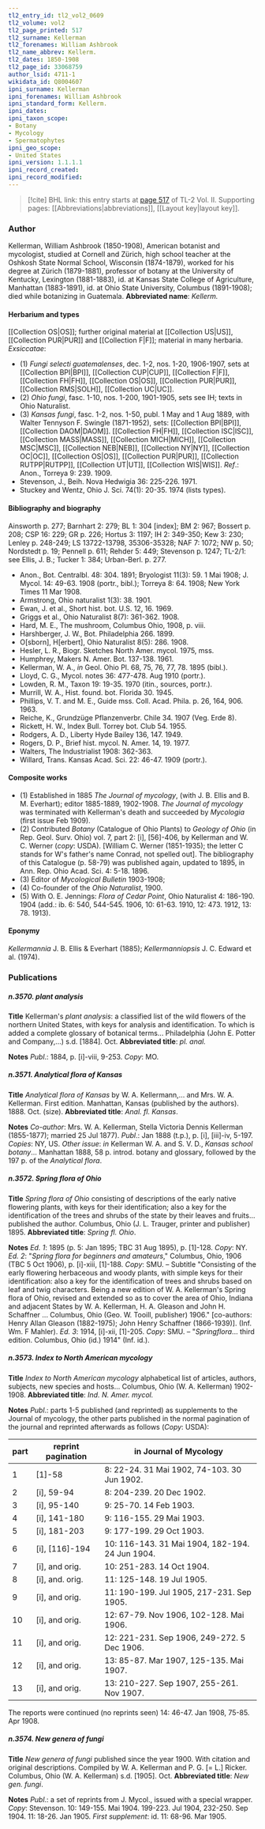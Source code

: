 ```yaml
---
tl2_entry_id: tl2_vol2_0609
tl2_volume: vol2
tl2_page_printed: 517
tl2_surname: Kellerman
tl2_forenames: William Ashbrook
tl2_name_abbrev: Kellerm.
tl2_dates: 1850-1908
tl2_page_id: 33068759
author_lsid: 4711-1
wikidata_id: Q8004607
ipni_surname: Kellerman
ipni_forenames: William Ashbrook
ipni_standard_form: Kellerm.
ipni_dates: 
ipni_taxon_scope: 
- Botany
- Mycology
- Spermatophytes
ipni_geo_scope: 
- United States
ipni_version: 1.1.1.1
ipni_record_created: 
ipni_record_modified:
---
```



> [!cite] BHL link: this entry starts at [page 517](https://www.biodiversitylibrary.org/page/33068759) of TL-2 Vol. II.
> Supporting pages: [[Abbreviations|abbreviations]], [[Layout key|layout key]].

### Author

Kellerman, William Ashbrook (1850-1908), American botanist and mycologist, studied at Cornell and Zürich, high school teacher at the Oshkosh State Normal School, Wisconsin (1874-1879), worked for his degree at Zürich (1879-1881), professor of botany at the University of Kentucky, Lexington (1881-1883), id. at Kansas State College of Agriculture, Manhattan (1883-1891), id. at Ohio State University, Columbus (1891-1908); died while botanizing in Guatemala. 
**Abbreviated name**: *Kellerm.*

#### Herbarium and types

[[Collection OS|OS]]; further original material at [[Collection US|US]], [[Collection PUR|PUR]] and [[Collection F|F]]; material in many herbaria.
*Exsiccatae*:
- (1) *Fungi selecti guatemalenses*, dec. 1-2, nos. 1-20, 1906-1907, sets at [[Collection BPI|BPI]], [[Collection CUP|CUP]], [[Collection F|F]], [[Collection FH|FH]], [[Collection OS|OS]], [[Collection PUR|PUR]], [[Collection RMS|SOLH]], [[Collection UC|UC]].
- (2) *Ohio fungi*, fasc. 1-10, nos. 1-200, 1901-1905, sets see IH; texts in Ohio Naturalist.
- (3) *Kansas fungi*, fasc. 1-2, nos. 1-50, publ. 1 May and 1 Aug 1889, with Walter Tennyson F. Swingle (1871-1952), sets: [[Collection BPI|BPI]], [[Collection DAOM|DAOM]]. [[Collection FH|FH]], [[Collection ISC|ISC]], [[Collection MASS|MASS]], [[Collection MICH|MICH]], [[Collection MSC|MSC]], [[Collection NEB|NEB]], [[Collection NY|NY]], [[Collection OC|OC]], [[Collection OS|OS]], [[Collection PUR|PUR]], [[Collection RUTPP|RUTPP]], [[Collection UT|UT]], [[Collection WIS|WIS]].
*Ref*.: Anon., Torreya 9: 239. 1909.
- Stevenson, J., Beih. Nova Hedwigia 36: 225-226. 1971.
- Stuckey and Wentz, Ohio J. Sci. 74(1): 20-35. 1974 (lists types).

#### Bibliography and biography

Ainsworth p. 277; Barnhart 2: 279; BL 1: 304 \[index\]; BM 2: 967; Bossert p. 208; CSP 16: 229; GR p. 226; Hortus 3: 1197; IH 2: 349-350; Kew 3: 230; Lenley p. 248-249; LS 13722-13798, 35306-35328; NAF 7: 1072; NW p. 50; Nordstedt p. 19; Pennell p. 611; Rehder 5: 449; Stevenson p. 1247; TL-2/1: see Ellis, J. B.; Tucker 1: 384; Urban-Berl. p. 277.
- Anon., Bot. Centralbl. 48: 304. 1891; Bryologist 11(3): 59. 1 Mai 1908; J. Mycol. 14: 49-63. 1908 (portr., bibl.); Torreya 8: 64. 1908; New York Times 11 Mar 1908.
- Armstrong, Ohio naturalist 1(3): 38. 1901.
- Ewan, J. et al., Short hist. bot. U.S. 12, 16. 1969.
- Griggs et al., Ohio Naturalist 8(7): 361-362. 1908.
- Hard, M. E., The mushroom, Columbus Ohio, 1908, p. viii.
- Harshberger, J. W., Bot. Philadelphia 266. 1899.
- O\[sborn\], H\[erbert\], Ohio Naturalist 8(5): 286. 1908.
- Hesler, L. R., Biogr. Sketches North Amer. mycol. 1975, mss.
- Humphrey, Makers N. Amer. Bot. 137-138. 1961.
- Kellerman, W. A., *in* Geol. Ohio Pl. 68, 75, 76, 77, 78. 1895 (bibl.).
- Lloyd, C. G., Mycol. notes 36: 477-478. Aug 1910 (portr.).
- Lowden, R. M., Taxon 19: 19-35. 1970 (itin., sources, portr.).
- Murrill, W. A., Hist. found. bot. Florida 30. 1945.
- Phillips, V. T. and M. E., Guide mss. Coll. Acad. Phila. p. 26, 164, 906. 1963.
- Reiche, K., Grundzüge Pflanzenverbr. Chile 34. 1907 (Veg. Erde 8).
- Rickett, H. W., Index Bull. Torrey bot. Club 54. 1955.
- Rodgers, A. D., Liberty Hyde Bailey 136, 147. 1949.
- Rogers, D. P., Brief hist. mycol. N. Amer. 14, 19. 1977.
- Walters, The Industrialist 1908: 362-363.
- Willard, Trans. Kansas Acad. Sci. 22: 46-47. 1909 (portr.).

#### Composite works

- (1) Established in 1885 *The Journal of mycology*, (with J. B. Ellis and B. M. Everhart); editor 1885-1889, 1902-1908. *The Journal of mycology* was terminated with Kellerman's death and succeeded by *Mycologia* (first issue Feb 1909).
- (2) Contributed *Botany* (Catalogue of Ohio Plants) to *Geology of Ohio* (in Rep. Geol. Surv. Ohio) vol. 7, part 2: \[i\], \[56\]-406, by Kellerman and W. C. Werner (*copy*: USDA). \[William C. Werner (1851-1935); the letter C stands for W's father's name Conrad, not spelled out\]. The bibliography of this Catalogue (p. 58-79) was published again, updated to 1895, in Ann. Rep. Ohio Acad. Sci. 4: 5-18. 1896.
- (3) Editor of *Mycological Bulletin* 1903-1908;
- (4) Co-founder of the *Ohio Naturalist*, 1900.
- (5) With O. E. Jennings: *Flora of Cedar Point*, Ohio Naturalist 4: 186-190. 1904 (add.: ib. 6: 540, 544-545. 1906, 10: 61-63. 1910, 12: 473. 1912, 13: 78. 1913).

#### Eponymy

*Kellermannia* J. B. Ellis & Everhart (1885); *Kellermanniopsis* J. C. Edward et al. (1974).

### Publications

##### n.3570. plant analysis

**Title**
Kellerman's *plant analysis*: a classified list of the wild flowers of the northern United States, with keys for analysis and identification. To which is added a complete glossary of botanical terms... Philadelphia (John E. Potter and Company,...) s.d. \[1884\]. Oct.
**Abbreviated title**: *pl. anal.*

**Notes**
*Publ*.: 1884, p. \[i\]-viii, 9-253. *Copy*: MO.

##### n.3571. Analytical flora of Kansas

**Title**
*Analytical flora of Kansas* by W. A. Kellermann,... and Mrs. W. A. Kellerman. First edition. Manhattan, Kansas (published by the authors). 1888. Oct. (size).
**Abbreviated title**: *Anal. fl. Kansas*.

**Notes**
*Co-author*: Mrs. W. A. Kellerman, Stella Victoria Dennis Kellerman (1855-1877); married 25 Jul 1877).
*Publ*.: Jan 1888 (t.p.), p. \[i\], \[iii\]-iv, 5-197. *Copies*: NY, US.
*Other issue*: *in* Kellerman W. A. and S. V. D., *Kansas school botany*... Manhattan 1888, 58 p. introd. botany and glossary, followed by the 197 p. of the *Analytical flora*.

##### n.3572. Spring flora of Ohio

**Title**
*Spring flora of Ohio* consisting of descriptions of the early native flowering plants, with keys for their identification; also a key for the identification of the trees and shrubs of the state by their leaves and fruits... published the author. Columbus, Ohio (J. L. Trauger, printer and publisher) 1895.
**Abbreviated title**: *Spring fl. Ohio*.

**Notes**
*Ed. 1*: 1895 (p. 5: Jan 1895; TBC 31 Aug 1895), p. \[1\]-128. *Copy*: NY.
*Ed. 2*: "*Spring flora for beginners and amateurs*," Columbus, Ohio, 1906 (TBC 5 Oct 1906), p. \[i\]-xiii, \[1\]-188. *Copy*: SMU. – Subtitle "Consisting of the early flowering herbaceous and woody plants, with simple keys for their identification: also a key for the identification of trees and shrubs based on leaf and twig characters. Being a new edition of W. A. Kellerman's Spring flora of Ohio, revised and extended so as to cover the area of Ohio, Indiana and adjacent States by W. A. Kellerman, H. A. Gleason and John H. Schaffner ... Columbus, Ohio (Geo. W. Tooill, publisher) 1906." \[co-authors: Henry Allan Gleason (1882-1975); John Henry Schaffner (1866-1939)\]. (Inf. Wm. F Mahler).
*Ed. 3*: 1914, \[i\]-xii, \[1\]-205. *Copy*: SMU. – "*Springflora*... third edition. Columbus, Ohio (id.) 1914" (Inf. id.).

##### n.3573. Index to North American mycology

**Title**
*Index to North American mycology* alphabetical list of articles, authors, subjects, new species and hosts... Columbus, Ohio (W. A. Kellerman) 1902-1908.
**Abbreviated title**: *Ind. N. Amer. mycol.*

**Notes**
*Publ*.: parts 1-5 published (and reprinted) as supplements to the Journal of mycology, the other parts published in the normal pagination of the journal and reprinted afterwards as follows (*Copy*: USDA):

|part	|reprint pagination	|in Journal of Mycology|
|---	|---	|---	|
|1	|\[1\]-58	|8: 22-24. 31 Mai 1902, 74-103. 30 Jun 1902.|
|2	|\[i\], 59-94	|8: 204-239. 20 Dec 1902.|
|3	|\[i\], 95-140	|9: 25-70. 14 Feb 1903.|
|4	|\[i\], 141-180	|9: 116-155. 29 Mai 1903.|
|5	|\[i\], 181-203	|9: 177-199. 29 Oct 1903.|
|6	|\[i\], \[116\]-194	|10: 116-143. 31 Mai 1904, 182-194. 24 Jun 1904.|
|7	|\[i\], and orig.	|10: 251-283. 14 Oct 1904.|
|8	|\[i\], and. orig.	|11: 125-148. 19 Jul 1905.|
|9	|\[i\], and orig.	|11: 190-199. Jul 1905, 217-231. Sep 1905.|
|10	|\[i\], and orig.	|12: 67-79. Nov 1906, 102-128. Mai 1906.|
|11	|\[i\], and orig.	|12: 221-231. Sep 1906, 249-272. 5 Dec 1906.|
|12	|\[i\], and orig.	|13: 85-87. Mar 1907, 125-135. Mai 1907.|
|13	|\[i\], and orig.	|13: 210-227. Sep 1907, 255-261. Nov 1907.|

The reports were continued (no reprints seen) 14: 46-47. Jan 1908, 75-85. Apr 1908.

##### n.3574. New genera of fungi

**Title**
*New genera of fungi* published since the year 1900. With citation and original descriptions. Compiled by W. A. Kellerman and P. G. \[= L.\] Ricker. Columbus, Ohio (W. A. Kellerman) s.d. \[1905\]. Oct.
**Abbreviated title**: *New gen. fungi*.

**Notes**
*Publ*.: a set of reprints from J. Mycol., issued with a special wrapper. *Copy*: Stevenson. 10: 149-155. Mai 1904. 199-223. Jul 1904, 232-250. Sep 1904.
11: 18-26. Jan 1905.
*First supplement*: id. 11: 68-96. Mar 1905.

